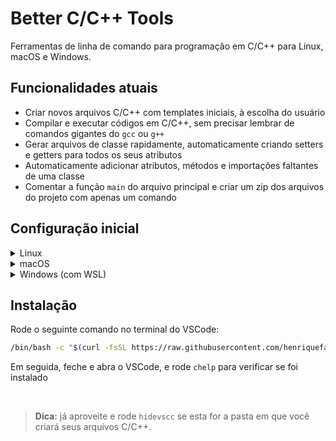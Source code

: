 # Better C/C++ Tools 

Ferramentas de linha de comando para programação em C/C++ para Linux, macOS e Windows.

## Funcionalidades atuais

- Criar novos arquivos C/C++ com templates iniciais, à escolha do usuário
- Compilar e executar códigos em C/C++, sem precisar lembrar de comandos gigantes do `gcc` ou `g++`
- Gerar arquivos de classe rapidamente, automaticamente criando setters e getters para todos os seus atributos
- Automaticamente adicionar atributos, métodos e importações faltantes de uma classe
- Comentar a função `main` do arquivo principal e criar um zip dos arquivos do projeto com apenas um comando

## Configuração inicial

<details>
<summary>Linux</summary>
<p>

1. Instale o compilador GCC com o comando `sudo apt update && sudo apt install build-essential`

</p>
</details>

<details>
<summary>macOS</summary>
<p>

1. Dentro do **Terminal.app**, altere o shell para zsh utilizando o comando `chsh -s /bin/zsh`
2. Feche e abra o terminal
3. Baixe o Xcode Command Line Tools com o comando `xcode-select --install`
4. Defina o **zsh** como o terminal padrão do VSCode ([siga estes passos](https://stackoverflow.com/a/45899693) caso tenha dúvidas de como fazer isso)
5. Feche e abra o VSCode

</p>
</details>

<details>
<summary>Windows (com WSL)</summary>
<p>

1. Abra o Powershell como administrador (selecionando a opção com o botão direito)
2. Apertando o botão direito, cole e rode o comando `dism.exe /online /enable-feature /featurename:Microsoft-Windows-Subsystem-Linux /all /norestart` (conforme escrito no [site oficial da Microsoft sobre a instalação do WSL](https://docs.microsoft.com/pt-br/windows/wsl/install-win10))
3. Abra a Microsoft Store e instale uma distribuição de Linux qualquer (Debian, por exemplo)
4. Reinicie a máquina para que as alterações surtam efeito
5. Pesquisando no menu Iniciar, abra a distribuição instalada, espere a instalação final e siga os passos descritos na janela (Obs.: quando forem pedidos usuário e senha, pode usar o mesmo usuário do seu computador e usar uma senha qualquer – mas lembre-se que você precisará de tal senha mais pra frente)
6. Em seguida, ainda na mesma janela, instale comandos básicos do Linux com `sudo apt update && sudo apt install curl build-essential zip dos2unix` (inserindo a mesma senha definida no passo anterior)
7. Após o processo ser finalizado, abra o VSCode e defina o **wsl** como o terminal padrão do editor (caso tenha dúvidas de como fazer isso, [siga estes passos](https://stackoverflow.com/a/45899693))
6. Feche e abra o VSCode

</p>
</details>

## Instalação

Rode o seguinte comando no terminal do VSCode:
```bash
/bin/bash -c "$(curl -fsSL https://raw.githubusercontent.com/henriquefalconer/better-c-cpp-tools/main/install.sh)"
```
Em seguida, feche e abra o VSCode, e rode `chelp` para verificar se foi instalado

<br/>

> **Dica:** já aproveite e rode `hidevscc` se esta for a pasta em que você criará seus arquivos C/C++.
